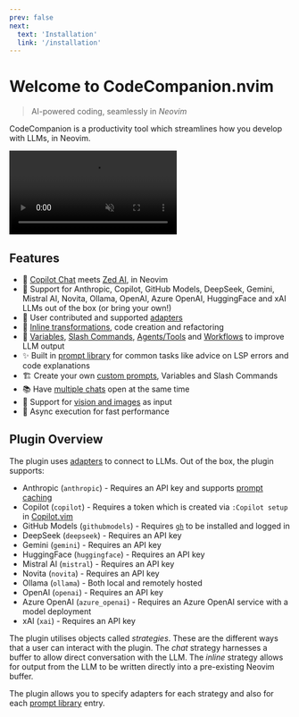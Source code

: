 ```yaml
---
prev: false
next:
  text: 'Installation'
  link: '/installation'
---
```


# Welcome to CodeCompanion.nvim

> AI-powered coding, seamlessly in _Neovim_

CodeCompanion is a productivity tool which streamlines how you develop with LLMs, in Neovim.

<p>
<video controls muted src="https://github.com/user-attachments/assets/aa109f1d-0ec9-4f08-bd9a-df99da03b9a4"></video>
</p>

## Features

- :speech_balloon: [Copilot Chat](https://github.com/features/copilot) meets [Zed AI](https://zed.dev/blog/zed-ai), in Neovim
- :electric_plug: Support for Anthropic, Copilot, GitHub Models, DeepSeek, Gemini, Mistral AI, Novita, Ollama, OpenAI, Azure OpenAI, HuggingFace and xAI LLMs out of the box (or bring your own!)
- :heart_hands: User contributed and supported [adapters](/configuration/adapters#community-adapters)
- :rocket: [Inline transformations](/usage/inline-assistant.html), code creation and refactoring
- :robot: [Variables](/usage/chat-buffer/variables), [Slash Commands](/usage/chat-buffer/slash-commands), [Agents/Tools](/usage/chat-buffer/agents) and [Workflows](/usage/workflows) to improve LLM output
- :sparkles: Built in [prompt library](/usage/action-palette.html) for common tasks like advice on LSP errors and code explanations
- :building_construction: Create your own [custom prompts](extending/prompts), Variables and Slash Commands
- :books: Have [multiple chats](/usage/introduction#quickly-accessing-a-chat-buffer) open at the same time
- :art: Support for [vision and images](/usage/chat-buffer/#images-vision) as input
- :muscle: Async execution for fast performance

## Plugin Overview

The plugin uses [adapters](configuration/adapters) to connect to LLMs. Out of the box, the plugin supports:

- Anthropic (`anthropic`) - Requires an API key and supports [prompt caching](https://docs.anthropic.com/en/docs/build-with-claude/prompt-caching)
- Copilot (`copilot`) - Requires a token which is created via `:Copilot setup` in [Copilot.vim](https://github.com/github/copilot.vim)
- GitHub Models (`githubmodels`) - Requires [`gh`](https://github.com/cli/cli) to be installed and logged in
- DeepSeek (`deepseek`) - Requires an API key
- Gemini (`gemini`) - Requires an API key
- HuggingFace (`huggingface`) - Requires an API key
- Mistral AI (`mistral`) - Requires an API key
- Novita (`novita`) - Requires an API key
- Ollama (`ollama`) - Both local and remotely hosted
- OpenAI (`openai`) - Requires an API key
- Azure OpenAI (`azure_openai`) - Requires an Azure OpenAI service with a model deployment
- xAI (`xai`) - Requires an API key

The plugin utilises objects called _strategies_. These are the different ways that a user can interact with the plugin. The _chat_ strategy harnesses a buffer to allow direct conversation with the LLM. The _inline_ strategy allows for output from the LLM to be written directly into a pre-existing Neovim buffer.

The plugin allows you to specify adapters for each strategy and also for each [prompt library](configuration/prompt-library) entry.
